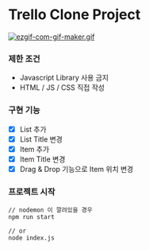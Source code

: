 # Trello Clone Project

[![ezgif-com-gif-maker.gif](https://i.postimg.cc/gJPrpP07/ezgif-com-gif-maker.gif)](https://postimg.cc/B8MJ5kH5)

### 제한 조건

- Javascript Library 사용 금지
- HTML / JS / CSS 직접 작성

### 구현 기능

- [x] List 추가
- [x] List Title 변경
- [x] Item 추가
- [x] Item Title 변경
- [x] Drag & Drop 기능으로 Item 위치 변경

### 프로젝트 시작

```
// nodemon 이 깔려있을 경우
npm run start

// or
node index.js
```

